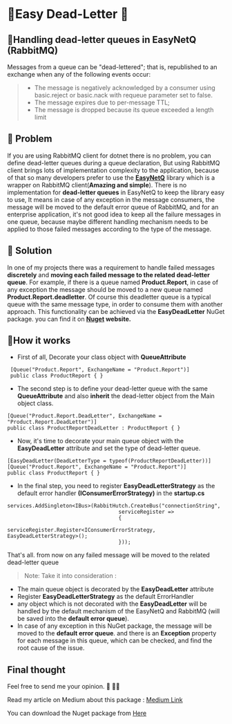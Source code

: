 # 🌱Easy Dead-Letter 🌱

## 📕Handling dead-letter queues in EasyNetQ (RabbitMQ) 
  
Messages from a queue can be "dead-lettered"; that is, republished to an exchange when any of the following events occur:

> - The message is negatively acknowledged by a consumer using basic.reject or basic.nack with requeue parameter set to false.
> - The message expires due to per-message TTL;
> - The message is dropped because its queue exceeded a length limit
 
## 🔔 Problem
If you are using RabbitMQ client for dotnet there is no problem, you can define dead-letter queues during a queue declaration, But using RabbitMQ client brings lots of implementation complexity to the application, because of that so many developers prefer to use the **[EasyNetQ](https://github.com/EasyNetQ/EasyNetQ)** library which is a wrapper on RabbitMQ client(**Amazing and simple**).
There is no implementation for **dead-letter queues** in EasyNetQ to keep the library easy to use, It means in case of any exception in the message consumers, the message will be moved to the default error queue of RabbitMQ, and for an enterprise application, it's not good idea to keep all the failure messages in one queue, because maybe different handling mechanism needs to be applied to those failed messages according to the type of the message.

## 🔔 Solution
In one of my projects there was a requirement to handle failed messages **discretely** and **moving each failed message to the related dead-letter queue**.
For example, if there is a queue named **Product.Report**, in case of any exception the message should be moved to a new queue named **Product.Report.deadletter**. Of course this deadletter queue is a typical queue with the same message type, in order to consume them with another approach.
This functionality can be achieved via the **EasyDeadLetter** NuGet package. you can find it on **[Nuget](https://www.nuget.org/packages/EasyDeadLetterStrategy/) website.**

## 🔔How it works
- First of all, Decorate your class object with **QueueAttribute**
```
 [Queue("Product.Report", ExchangeName = "Product.Report")]
 public class ProductReport { }
```

- The second step is to define your dead-letter queue with the same **QueueAttribute** and also **inherit** the dead-letter object from the Main object class.
 ```
 [Queue("Product.Report.DeadLetter", ExchangeName = "Product.Report.DeadLetter")]
 public class ProductReportDeadLetter : ProductReport { }
```

- Now, it's time to decorate your main queue object with the **EasyDeadLetter** attribute and set the type of dead-letter queue.
```
[EasyDeadLetter(DeadLetterType = typeof(ProductReportDeadLetter))]
[Queue("Product.Report", ExchangeName = "Product.Report")]
public class ProductReport { }
```
- In the final step, you need to register **EasyDeadLetterStrategy**  as the default error handler **(IConsumerErrorStrategy)** in the **startup.cs**
```
services.AddSingleton<IBus>(RabbitHutch.CreateBus("connectionString",
                                    serviceRegister =>
                                    {
                                        serviceRegister.Register<IConsumerErrorStrategy, EasyDeadLetterStrategy>();                                        
                                    }));
```


That's all. from now on any failed message will be moved to the related dead-letter queue


> Note: Take it into consideration :
- The main queue object is decorated by the **EasyDeadLetter** attribute
- Register **EasyDeadLetterStrategy** as the default ErrorHandler 
- any object which is not decorated with the **EasyDeadLetter** will be handled by the default mechanism of the EasyNetQ and RabbitMQ (will be saved into the **default error queue**).
- In case of any exception in this NuGet package, the message will be moved to the  **default error queue**. and there is an **Exception** property for each message in this queue, which can be checked, and find the root cause of the issue.

## Final thought
Feel free to send me your opinion. 👋 🔔🌱

Read my article on Medium about this package : [Medium Link](https://m-qafouri.medium.com/implement-dead-letter-queue-for-easynetq-rabbitmq-f0138ef23f5f)

You can download the Nuget package from [Here](https://www.nuget.org/packages/EasyDeadLetterStrategy/)

